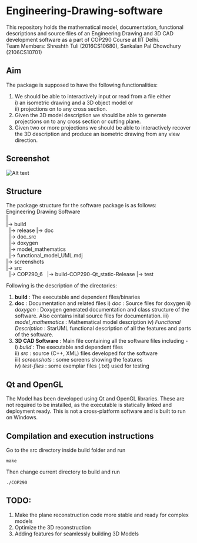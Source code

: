 # Engineering-Drawing-software

This repository holds the mathematical model, documentation, functional descriptions and source files of an Engineering Drawing and 3D CAD
 development software as a part of COP290 Course at IIT Delhi. </br>
 Team Members: Shreshth Tuli (2016CS10680), Sankalan Pal Chowdhury (2106CS10701) 
 
 ## Aim

The package is supposed to have the following functionalities:
   1. We should be able to interactively input or read from a file either </br> i) an isometric drawing and a 3D object model or </br> ii) projections on to any cross section.
   2. Given the 3D model description we should be able to generate projections on to any cross section or cutting plane.
   3. Given two or more projections we should be able to interactively recover the 3D description and produce an isometric drawing from any view direction. 
   
## Screenshot

![Alt text](/screen.png "Screenshot")

## Structure

The package structure for the software package is as follows:  
Engineering Drawing Software </br>
  |  </br>
  |-> build</br>
   &nbsp; |-> release
  |-> doc </br>
   &nbsp; |-> doc_src</br>
   &nbsp; |-> doxygen</br>
   &nbsp; |-> model_mathematics</br>
   &nbsp; |-> functional_model_UML.mdj</br>
  |-> screenshots</br>
  |-> src</br>
   &nbsp; |-> COP290_6
   &nbsp; |-> build-COP290-Qt_static-Release 
  |-> test</br>
    
Following is the description of the directories:
1. **build** : The executable and dependent files/binaries </br>
2. **doc** : Documentation and related files
i) *doc* : Source files for doxygen
ii) *doxygen* : Doxygen generated documentation and class structure of the software. Also contains inital source files for documentation.
iii) *model_mathematics* : Mathematical model description
iv) *Functional Description* : StarUML functional description of all the features and parts of the software.
4. **3D CAD Software** : Main file containing all the software files including - </br>
i) *build* : The executable and dependent files </br>
ii) *src* : source (C++, XML) files developed for the software</br>
iii) *screenshots* : some screens showing the features</br>
iv) *test-files* : some exemplar files (.txt) used for testing

## Qt and OpenGL

The Model has been developed using Qt and OpenGL libraries. These are not required to be installed, as the executable is statically linked and deployment ready.
This is not a cross-platform software and is built to run on Windows.

## Compilation and execution instructions
 
Go to the src directory inside build folder and run
```
make
```
Then change current directory to build and run
```
./COP290
```

## TODO:

1. Make the plane reconstruction code more stable and ready for complex models
2. Optimize the 3D reconstruction
3. Adding features for seamlessly building 3D Models

